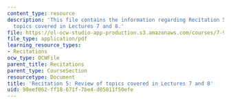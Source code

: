 ```yaml
---
content_type: resource
description: 'This file contains the information regarding Recitation 5: Review of
  topics covered in Lectures 7 and 8.'
file: https://ol-ocw-studio-app-production.s3.amazonaws.com/courses/7-91j-foundations-of-computational-and-systems-biology-spring-2014/90eef062ff18671f7be4d05011f50efe_MIT7_91JS14_Rec_3-5-14.pdf
file_type: application/pdf
learning_resource_types:
- Recitations
ocw_type: OCWFile
parent_title: Recitations
parent_type: CourseSection
resourcetype: Document
title: 'Recitation 5: Review of topics covered in Lectures 7 and 8'
uid: 90eef062-ff18-671f-7be4-d05011f50efe
---
```

